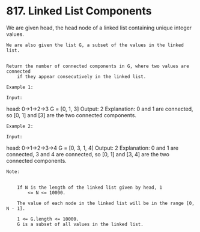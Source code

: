 # 817. Linked List Components

We are given head, the head node of a linked list
        containing unique integer values.

    We are also given the list G, a subset of the values in the linked list.
    

    Return the number of connected components in G, where two values are connected
        if they appear consecutively in the linked list.

    Example 1:

    Input:
head: 0->1->2->3
G = [0, 1, 3]
Output: 2
Explanation:
0 and 1 are connected, so [0, 1] and [3] are the two connected components.

    Example 2:

    Input:
head: 0->1->2->3->4
G = [0, 3, 1, 4]
Output: 2
Explanation:
0 and 1 are connected, 3 and 4 are connected, so [0, 1] and [3, 4] are the two connected components.

    Note: 

    
        If N is the length of the linked list given by head, 1
            <= N <= 10000.
        
        The value of each node in the linked list will be in the range [0, N - 1].
        
        1 <= G.length <= 10000.
        G is a subset of all values in the linked list.